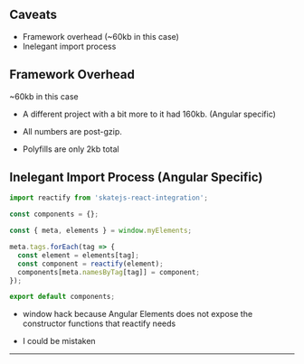## Caveats

- Framework overhead (~60kb in this case)
- Inelegant import process

## Framework Overhead

~60kb in this case

<div class="notes">

- A different project with a bit more to it had 160kb. (Angular specific)

- All numbers are post-gzip.

- Polyfills are only 2kb total

</div>

## Inelegant Import Process (Angular Specific)

```javascript
import reactify from 'skatejs-react-integration';

const components = {};

const { meta, elements } = window.myElements;

meta.tags.forEach(tag => {
  const element = elements[tag];
  const component = reactify(element);
  components[meta.namesByTag[tag]] = component;
});

export default components;
```

<div class="notes">

- window hack because Angular Elements does not expose the constructor functions that reactify needs

- I could be mistaken

</div>

---
